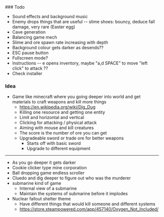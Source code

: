 ### Todo

* Sound effects and background music
* Enemy drops things that are useful -- slime shoes: bouncy, deduce fall damage, very rare (Easter egg) 
* Cave generation
* Balancing game mech
* Slime and ore spawn rate increasing with depth
* Background colour gets darker as desends??
* ESC pause button
* Fullscreen mode?
* Instructions -- e opens inventory, maybe "a,d SPACE" to move "left click" to attack ??
* Check installer

### Idea

* Game like minecraft where you going deeper into world and get materials to craft weapons and kill more things
    * https://en.wikipedia.org/wiki/Dig_Dug
    * Killing one resource and getting one entity
    * Limit and horizontal and vertical 
    * Clicking for attacking / physical attack
    * Aiming with mouse and kill creatures
    * The score is the number of ore you can get
    * Upgradeable sword or trade ore for better weapons
        * Starts off with basic sword
        * Upgrade to different equipment

-------------

* As you go deeper it gets darker
* Cookie clicker type mine corporation
* Ball dropping game endless scroller
* Cluedo and dig deeper to figure out who was the murderer
* submarine kind of game
    * Internal view of a submarine
    * Maintain the systems of submarine before it implodes
* Nuclear fallout shelter theme
    * Have different things that would kill someone and different systems
    * https://store.steampowered.com/app/457140/Oxygen_Not_Included/




